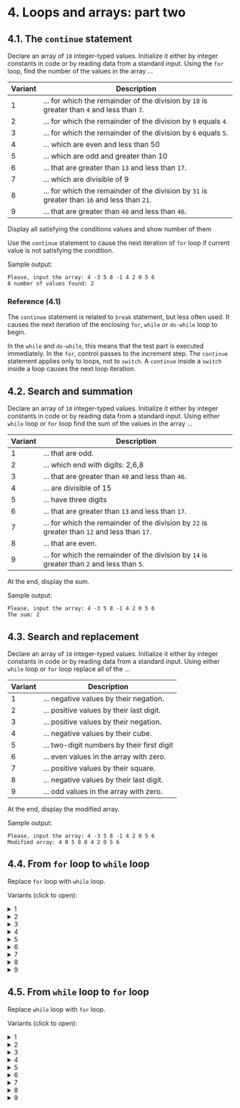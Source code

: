 # 4. Loops and arrays: part two

## 4.1. The `continue` statement

Declare an array of `10` integer-typed values. Initialize it either by integer constants in code or by reading data from a standard input. Using the `for` loop, find the number of the values in the array ...

| Variant | Description                                                                                  |
| ------- | -------------------------------------------------------------------------------------------- |
| 1       | ... for which the remainder of the division by `18` is greater than `4` and less than `7`.   |
| 2       | ... for which the remainder of the division by `9` equals `4`.                               |
| 3       | ... for which the remainder of the division by `6` equals `5`.                               |
| 4       | ... which are even and less than 50                             |
| 5       | ... which are odd and greater than 10                              |
| 6       | ... that are greater than `13` and less than `17`.                                           |
| 7       | ... which are divisible of 9                               |
| 8       | ... for which the remainder of the division by `31` is greater than `16` and less than `21`. |
| 9       | ... that are greater than `40` and less than `46`.                                           |

Display all satisfying the conditions values and show number of them

Use the `continue` statement to cause the next iteration of `for` loop if current value is not satisfying the condition.

Sample output:

```
Please, input the array: 4 -3 5 8 -1 4 2 0 5 6
A number of values found: 2
```

### Reference (4.1)

The `continue` statement is related to `break` statement, but less often used. It causes the next iteration of the enclosing  `for`, `while` or `do-while` loop to begin.

In the `while` and `do-while`, this means that the test part is executed immediately. In the `for`, control passes to the increment step. The `continue` statement applies only to loops, not to `switch`. A `continue` inside a `switch` inside a loop causes the next loop iteration.

## 4.2. Search and summation

Declare an array of `10` integer-typed values. Initialize it either by integer constants in code or by reading data from a standard input. Using either `while` loop or `for` loop find the sum of the values in the array ...

| Variant | Description                                                                                  |
| ------- | -------------------------------------------------------------------------------------------- |
| 1       | ... that are odd.                                                                            |
| 2       | ... which end with digits: 2,6,8                                           |
| 3       | ... that are greater than `40` and less than `46`.                                           |
| 4       | ... are divisible of 15                                           |
| 5       | ... have three digits                                           |
| 6       | ... that are greater than `13` and less than `17`.                                           |
| 7       | ... for which the remainder of the division by `22` is greater than `12` and less than `17`. |
| 8       | ... that are even.                                                                           |
| 9       | ... for which the remainder of the division by `14` is greater than `2` and less than `5`.   |

At the end, display the sum.

Sample output:

```
Please, input the array: 4 -3 5 8 -1 4 2 0 5 6
The sum: 2
```

## 4.3. Search and replacement

Declare an array of `10` integer-typed values. Initialize it either by integer constants in code or by reading data from a standard input. Using either `while` loop or `for` loop replace all of the ...

| Variant | Description                             |
| ------- | --------------------------------------- |
| 1       | ... negative values by their negation.  |
| 2       | ... positive values by their last digit.  |
| 3       | ... positive values by their negation.  |
| 4       | ... negative values by their cube.      |
| 5       | ... two-digit numbers by their first digit  |
| 6       | ... even values in the array with zero. |
| 7       | ... positive values by their square.    |
| 8       | ... negative values by their last digit.  |
| 9       | ... odd values in the array with zero.  |

At the end, display the modified array.

Sample output:

```
Please, input the array: 4 -3 5 8 -1 4 2 0 5 6
Modified array: 4 0 5 8 0 4 2 0 5 6
```

## 4.4. From `for` loop to `while` loop

Replace `for` loop with `while` loop.

Variants (click to open):

<details>
<summary>1</summary>
<hr>

```c
for (int a = 0, b = 200; a + b < 300; a += 3)
{
  if (a % 2 == 1)
  {
    printf("a = %d\n", a);
  }
}
```

<hr>
</details>



<details>
<summary>2</summary>
<hr>

```c
for (int e = 4, f = -5; 2 * e * e - 4 * f <= 243 && e >= f; e += 2, f++)
{
  printf("e = %d, f = %d\n", e, f);
}
```

<hr>
</details>


<details>
<summary>3</summary>
<hr>

```c
for (int i = 0, j = 0; i < 100 && j / 3 < 50; i++, j += 2)
{
  printf("i = %d, j = %d\n", i, j);
}
```

<hr>
</details>

<details>
<summary>4</summary>
<hr>

```c
for (char c = 'a'; c <= 'z'; c++)
{
  printf("%c = %d\n", c, c);
}
```

<hr>
</details>

<details>
<summary>5</summary>
<hr>

```c
for (int a = 0; a < 26; a++)
{
  printf("%c", a + 'A');
}
```

<hr>
</details>





<details>
<summary>6</summary>
<hr>

```c
for (int i = 5; i < 105, i += 5)
{
  int d;
  scanf("%d", &d);
  printf("%d ", d / i);
}
```

<hr>
</details>

<details>
<summary>7</summary>
<hr>

```c
int sum = 0;
for (int i = 0; i < 10; i++)
{
  sum += i;
  printf("%d\n", sum);  
}
```

<hr>
</details>



<details>
<summary>8</summary>
<hr>

```c
for (char c = 'A'; c <= 'z'; c++)
{
  switch (c)
  {
    case 'f':
      printf("f\n");
      break;

    case 'Q':
    case 'q':
      printf("Q || q\n");
      break;
  }
}
```

<hr>
</details>

<details>
<summary>9</summary>
<hr>

```c
for (int c = 51, d = 23; d - c < 100; c--, d++)
{
  if (c >= d)
  {
    printf("c >= d\n");
  }
  else
  {
    printf("c < d\n");
  }
}
```

<hr>
</details>




## 4.5. From `while` loop to `for` loop

Replace `while` loop with `for` loop.

Variants (click to open):


<details>
<summary>1</summary>
<hr>

```c
int i = 5;
while (i > 0){
   printf("%d", i);
   i--;
}
```

<hr>
</details>


<details>
<summary>2</summary>
<hr>

```c
int i = 0;
int j = 0;

while (i < 100 && j / 3 < 50)
{
  printf("i = %d, j = %d\n", i, j);

  i++;
  j += 2;
}
```

<hr>
</details>


<details>
<summary>3</summary>
<hr>

```c
int e = 4;
int f = -5;

while (2 * e * e - 4 * f <= 243 && e >= f)
{
  printf("e = %d, f = %d\n", e, f);

  e += 2;
  f++;
}
```

<hr>
</details>


<details>
<summary>4</summary>
<hr>

```c
char c = 'A';

while (c <= 'z')
{
  switch (c)
  {
    case 'f':
      printf("f\n");
      break;

    case 'Q':
    case 'q':
      printf("Q || q\n");
      break;
  }

  c++;
}
```

<hr>
</details>


<details>
<summary>5</summary>
<hr>

```c
int c = 51;
int d = 23;

while (d - c < 100)
{
  if (c >= d)
  {
    printf("c >= d\n");
  }
  else
  {
    printf("c < d\n");
  }

  c--;
  d++;
}
```

<hr>
</details>



<details>
<summary>6</summary>
<hr>

```c
int i = 0;
while (i % 10 < 8){
  if (i % 2 == 0){
   printf("%d", i % 10)
  }
  i++;
}
```

<hr>
</details>


<details>
<summary>7</summary>
<hr>

```c
int a = 0;
int b = 200;

while (a + b < 300)
{
  if (a % 2 == 1)
  {
    printf("a = %d\n", a);
  }

  a += 3;
}
```

<hr>
</details>





<details>
<summary>8</summary>
<hr>

```c
char c = 'a';

while (c <= 'z')
{
  printf("%c = %d\n", c, c);
  c++;
}
```

<hr>
</details>


<details>
<summary>9</summary>
<hr>

```c
int k = 10;
int x = 2
while (k / x > 2){
   printf("%d", k / x)
  
   x += 2;
   k++;
}
```

<hr>
</details>



